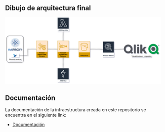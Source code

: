 ## Dibujo de arquitectura final

![Arquitectura](./docs/images/arch_diagram_tfm.png)

## Documentación

La documentación de la infraestructura creada en este repositorio se encuentra en el siguiente link:

- [Documentación](https://dcristobalhmad.github.io/TFM-DiegoCH/)
